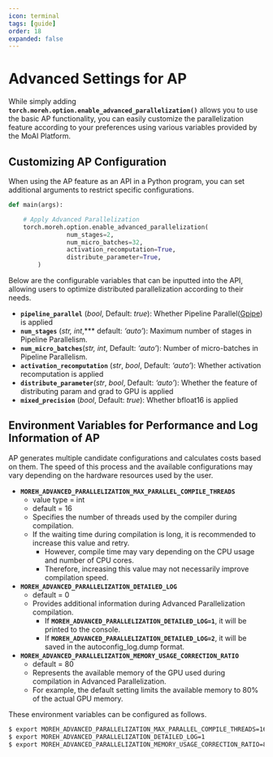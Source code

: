 ```yaml
---
icon: terminal
tags: [guide]
order: 18
expanded: false
---
```


# Advanced Settings for AP

While simply adding **`torch.moreh.option.enable_advanced_parallelization()`** allows you to use the basic AP functionality, you can easily customize the parallelization feature according to your preferences using various variables provided by the MoAI Platform.

## **Customizing AP Configuration**

When using the AP feature as an API in a Python program, you can set additional arguments to restrict specific configurations.

```python
def main(args):

    # Apply Advanced Parallelization
    torch.moreh.option.enable_advanced_parallelization( 
				num_stages=2,
				num_micro_batches=32,
				activation_recomputation=True,
				distribute_parameter=True,
		)
```

Below are the configurable variables that can be inputted into the API, allowing users to optimize distributed parallelization according to their needs.

- **`pipeline_parallel`** (*bool*, Default: *true*): Whether Pipeline Parallel([Gpipe](https://blog.research.google/2019/03/introducing-gpipe-open-source-library.html)) is applied
- **`num_stages`** (*str, int*,*** default: *‘auto’*): Maximum number of stages in Pipeline Parallelism.
- **`num_micro_batches`**(*str, int*, Default: *‘auto’*):  Number of micro-batches in Pipeline Parallelism.
- **`activation_recomputation`** (*str*, *bool*, Default: *‘auto’*): Whether activation recomputation is applied
- **`distribute_parameter`**(*str*, *bool*, Default: *‘auto’*): Whether the feature of distributing param and grad to GPU is applied
- **`mixed_precision`** (*bool*, Default: *true*): Whether bfloat16 is applied

## **Environment Variables for Performance and Log Information of AP**

AP generates multiple candidate configurations and calculates costs based on them. The speed of this process and the available configurations may vary depending on the hardware resources used by the user.

- **`MOREH_ADVANCED_PARALLELIZATION_MAX_PARALLEL_COMPILE_THREADS`**
    - value type = int
    - default = 16
    - Specifies the number of threads used by the compiler during compilation.
    - If the waiting time during compilation is long, it is recommended to increase this value and retry.
        - However, compile time may vary depending on the CPU usage and number of CPU cores.
        - Therefore, increasing this value may not necessarily improve compilation speed.
- **`MOREH_ADVANCED_PARALLELIZATION_DETAILED_LOG`**
    - default = 0
    - Provides additional information during Advanced Parallelization compilation.
        - If **`MOREH_ADVANCED_PARALLELIZATION_DETAILED_LOG=1`**, it will be printed to the console.
        - If **`MOREH_ADVANCED_PARALLELIZATION_DETAILED_LOG=2`**, it will be saved in the autoconfig_log.dump format.
- **`MOREH_ADVANCED_PARALLELIZATION_MEMORY_USAGE_CORRECTION_RATIO`**
    - default = 80
    - Represents the available memory of the GPU used during compilation in Advanced Parallelization.
    - For example, the default setting limits the available memory to 80% of the actual GPU memory.

These environment variables can be configured as follows.

```bash
$ export MOREH_ADVANCED_PARALLELIZATION_MAX_PARALLEL_COMPILE_THREADS=16
$ export MOREH_ADVANCED_PARALLELIZATION_DETAILED_LOG=1
$ export MOREH_ADVANCED_PARALLELIZATION_MEMORY_USAGE_CORRECTION_RATIO=80
```
